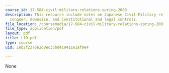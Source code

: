 ```yaml
---
course_id: 17-584-civil-military-relations-spring-2003
description: This resource include notes on Japanese Civil-Military relations, Divide,
  conquer, downsize, and Constitutional and legal controls.
file_location: /coursemedia/17-584-civil-military-relations-spring-2003/1eb2f237662d8ec35bd419411e1af9e4_L10.pdf
file_type: application/pdf
layout: pdf
title: L10.pdf
type: course
uid: 1eb2f237662d8ec35bd419411e1af9e4

---
```

None